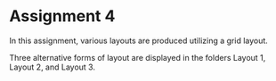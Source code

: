 # Assignment 4

In this assignment, various layouts are produced utilizing a grid layout.

Three alternative forms of layout are displayed in the folders Layout 1, Layout 2, and Layout 3.
